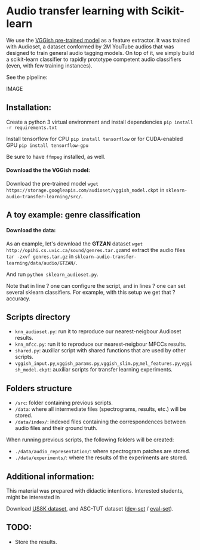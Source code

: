 # Audio transfer learning with Scikit-learn

We use the [VGGish pre-trained model](https://github.com/tensorflow/models/tree/master/research/audioset) as a feature extractor. It was trained with Audioset, a dataset conformed by 2M YouTube audios that was designed to train general audio tagging models. On top of it, we simply build a scikit-learn classifier to rapidly prototype competent audio classifiers (even, with few training instances).

See the pipeline:

IMAGE

## Installation:
Create a python 3 virtual environment and install dependencies `pip install -r requirements.txt`

Install tensorflow for CPU `pip install tensorflow` or for CUDA-enabled GPU `pip install tensorflow-gpu`

Be sure to have `ffmpeg` installed, as well.

#### Download the the VGGish model:
Download the pre-trained model `wget https://storage.googleapis.com/audioset/vggish_model.ckpt` in `sklearn-audio-transfer-learning/src/`.

## A toy example: genre classification

#### Download the data:

As an example, let's download the **GTZAN** dataset `wget http://opihi.cs.uvic.ca/sound/genres.tar.gz`and extract the audio files `tar -zxvf genres.tar.gz` in `sklearn-audio-transfer-learning/data/audio/GTZAN/`.

And run `python sklearn_audioset.py`.

Note that in line ? one can configure the script, and in lines ? one can set several sklearn classifiers. For example, with this setup we get that ? accuracy. 


## Scripts directory
- `knn_audioset.py`: run it to reproduce our nearest-neigbour Audioset results.
- `knn_mfcc.py`: run it to reproduce our nearest-neigbour MFCCs results.
- `shared.py`: auxiliar script with shared functions that are used by other scripts.
- `vggish_input.py`,`vggish_params.py`,`vggish_slim.py`,`mel_features.py`,`vggish_model.ckpt`: auxiliar scripts for transfer learning experiments.

## Folders structure

- `/src`: folder containing previous scripts.
- `/data`: where all intermediate files (spectrograms, results, etc.) will be stored. 
- `/data/index/`: indexed files containing the correspondences between audio files and their ground truth.

When running previous scripts, the following folders will be created:
- `./data/audio_representation/`: where spectrogram patches are stored.
- `./data/experiments/`: where the results of the experiments are stored.


## Additional information:
This material was prepared with didactic intentions. Interested students, might be interested in 

Download [US8K dataset](https://urbansounddataset.weebly.com/urbansound8k.html), and ASC-TUT dataset ([dev-set](https://zenodo.org/record/400515#.W9n2UtGdZhE) / [eval-set](https://zenodo.org/record/1040168#.W9n2jNGdZhE)).


## TODO:
- Store the results.
